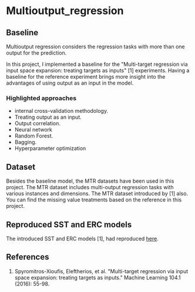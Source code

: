 # Multioutput_regression

## Baseline
Multioutput regression considers the regression tasks with more than one output for the prediction. 

In this project, I implemented a baseline for the "Multi-target regression via input space expansion: treating targets as inputs" [1] experiments. Having a baseline for the reference experiment brings more insight into the advantages of using output as an input in the model.

### Highlighted approaches
* internal cross-validation methodology.
* Treating output as an input.
* Output correlation.
* Neural network
* Random Forest.
* Bagging.
* Hyperparameter optimization

## Dataset

Besides the baseline model, the MTR datasets have been used in this project. The MTR dataset includes multi-output regression tasks with various instances and dimensions. The MTR dataset introduced by [1] also. You can find the missing value treatments based on the reference in this project.

## Reproduced SST and ERC models

The introduced SST and ERC models [1], had reproduced [here](https://github.com/samanemami/Input_space_expansion).

## References
<ol>
<li> Spyromitros-Xioufis, Eleftherios, et al. "Multi-target regression via input space expansion: treating targets as inputs." Machine Learning 104.1 (2016): 55-98. </li>
</ol>